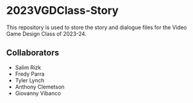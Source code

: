 # 2023VGDClass-Story
This repository is used to store the story and dialogue files for the Video Game Design Class of 2023-24.

## Collaborators
- Salim Rizk
- Fredy Parra
- Tyler Lynch
- Anthony Clemetson
- Giovanny Vibanco